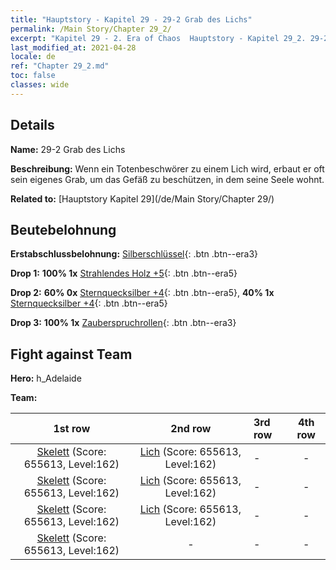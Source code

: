 ```yaml
---
title: "Hauptstory - Kapitel 29 - 29-2 Grab des Lichs"
permalink: /Main Story/Chapter 29_2/
excerpt: "Kapitel 29 - 2. Era of Chaos  Hauptstory - Kapitel 29_2. 29-2 Grab des Lichs"
last_modified_at: 2021-04-28
locale: de
ref: "Chapter 29_2.md"
toc: false
classes: wide
---
```


## Details

 **Name:** 29-2 Grab des Lichs

 **Beschreibung:** Wenn ein Totenbeschwörer zu einem Lich wird, erbaut er oft sein eigenes Grab, um das Gefäß zu beschützen, in dem seine Seele wohnt.

 **Related to:** [Hauptstory Kapitel 29](/de/Main Story/Chapter 29/)

## Beutebelohnung

 **Erstabschlussbelohnung:** [Silberschlüssel](/ItemsDE/con_693/){: .btn .btn--era3}

 **Drop 1:** **100% 1x** [Strahlendes Holz +5](/ItemsDE/mat_97/){: .btn .btn--era5}

 **Drop 2:** **60% 0x** [Sternquecksilber +4](/ItemsDE/mat_91/){: .btn .btn--era5}, **40% 1x** [Sternquecksilber +4](/ItemsDE/mat_91/){: .btn .btn--era5}

 **Drop 3:** **100% 1x** [Zauberspruchrollen](/ItemsDE/con_694/){: .btn .btn--era3}


## Fight against Team
 **Hero:** h_Adelaide

 **Team:**


  | 1st row | 2nd row | 3rd row | 4th row |
  |:----:|:----:|:----|:----:|
  | [Skelett](/de/units/Skeleton/) (Score: 655613, Level:162)  | [Lich](/de/units/Lich/) (Score: 655613, Level:162)  | - | - |
  | [Skelett](/de/units/Skeleton/) (Score: 655613, Level:162)  | [Lich](/de/units/Lich/) (Score: 655613, Level:162)  | - | - |
  | [Skelett](/de/units/Skeleton/) (Score: 655613, Level:162)  | [Lich](/de/units/Lich/) (Score: 655613, Level:162)  | - | - |
  | [Skelett](/de/units/Skeleton/) (Score: 655613, Level:162)  | - | - | - |


